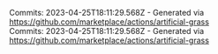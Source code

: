 Commits: 2023-04-25T18:11:29.568Z - Generated via https://github.com/marketplace/actions/artificial-grass
<br>
Commits: 2023-04-25T18:11:29.568Z - Generated via https://github.com/marketplace/actions/artificial-grass
<br>

